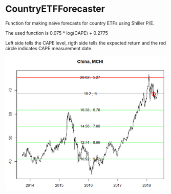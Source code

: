 # CountryETFForecaster
Function for making naïve forecasts for country ETFs using Shiller P/E.

The used function is 0.075 * log(CAPE) + 0.2775

Left side tells the CAPE level, rigth side tells the expected return and the red circle indicates CAPE measurement date.

![China](https://github.com/KaroRonty/CountryETFForecaster/blob/master/china.PNG?raw=true)

